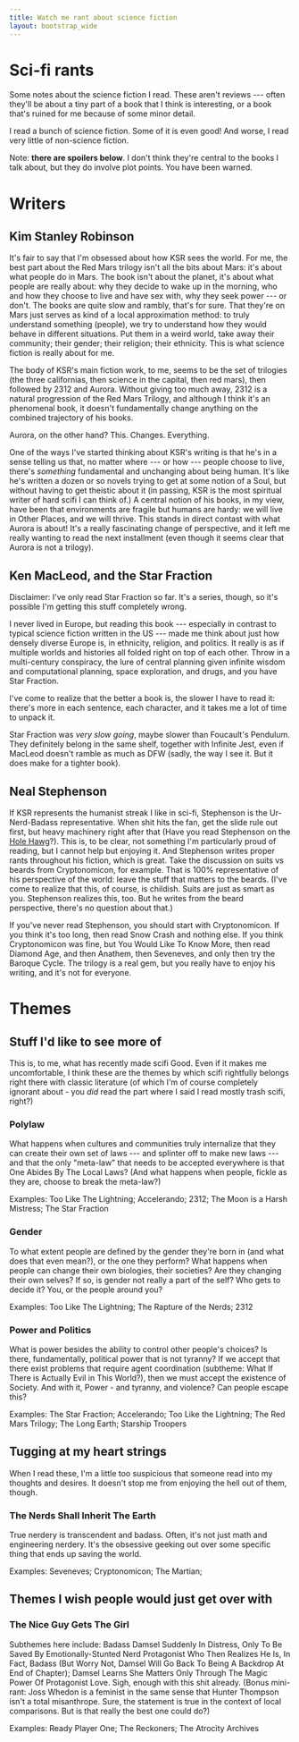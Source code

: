```yaml
---
title: Watch me rant about science fiction
layout: bootstrap_wide
---
```


# Sci-fi rants

Some notes about the science fiction I read. These aren't
reviews --- often they'll be about a tiny part of a book that
I think is interesting, or a book that's ruined for me because of some
minor detail.

I read a bunch of science fiction. Some of it is even good! And worse,
I read very little of non-science fiction.

Note: **there are spoilers below**. I don't think they're central to
the books I talk about, but they do involve plot points. You have been
warned.



# Writers

## Kim Stanley Robinson

It's fair to say that I'm obsessed about how KSR sees the world. For
me, the best part about the Red Mars trilogy isn't all the bits about
Mars: it's about what people do in Mars. The book isn't about the
planet, it's about what people are really about: why they decide to
wake up in the morning, who and how they choose to live and have sex
with, why they seek power --- or don't. The books are quite slow and
rambly, that's for sure. That they're on Mars just serves as kind of a
local approximation method: to truly understand something (people), we
try to understand how they would behave in different situations. Put
them in a weird world, take away their community; their gender; their
religion; their ethnicity. This is what science fiction is really
about for me.

The body of KSR's main fiction work, to me, seems to be the set of
trilogies (the three californias, then science in the capital, then
red mars), then followed by 2312 and Aurora. Without giving too much
away, 2312 is a natural progression of the Red Mars Trilogy, and
although I think it's an phenomenal book, it doesn't fundamentally
change anything on the combined trajectory of his books.

Aurora, on the other hand? This. Changes. Everything.

One of the ways I've started thinking about KSR's writing is that he's
in a sense telling us that, no matter where --- or how --- people
choose to live, there's *something* fundamental and unchanging about
being human. It's like he's written a dozen or so novels trying to get
at some notion of a Soul, but without having to get theistic about it
(in passing, KSR is the most spiritual writer of hard scifi I can
think of.) A central notion of his books, in my view, have been that
environments are fragile but humans are hardy: we will live in
Other Places, and we will thrive. This stands in direct contast with
what Aurora is about!  It's a really fascinating change of
perspective, and it left me really wanting to read the next
installment (even though it seems clear that Aurora is not a trilogy).

## Ken MacLeod, and the Star Fraction

Disclaimer: I've only read Star Fraction so far. It's a series,
though, so it's possible I'm getting this stuff completely wrong.

I never lived in Europe, but reading this book --- especially in
contrast to typical science fiction written in the US --- made me
think about just how densely diverse Europe is, in ethnicity,
religion, and politics. It really is as if multiple worlds and
histories all folded right on top of each other. Throw in a
multi-century conspiracy, the lure of central planning given infinite
wisdom and computational planning, space exploration, and drugs, and
you have Star Fraction.

I've come to realize that the better a book is, the slower I have to
read it: there's more in each sentence, each character, and it takes
me a lot of time to unpack it.

Star Fraction was *very slow going*, maybe slower than Foucault's
Pendulum. They definitely belong in the same shelf, together with
Infinite Jest, even if MacLeod doesn't ramble as much as DFW (sadly,
the way I see it. But it does make for a tighter book).

## Neal Stephenson

If KSR represents the humanist streak I like in sci-fi, Stephenson is
the Ur-Nerd-Badass representative. When shit hits the fan, get the
slide rule out first, but heavy machinery right after that (Have you
read Stephenson on the [Hole Hawg](http://www.team.net/mjb/hawg.html)?). This is, to be
clear, not something I'm particularly proud of reading, but I cannot
help but enjoying it. And Stephenson writes proper rants throughout
his fiction, which is great. Take the discussion on suits vs beards from
Cryptonomicon, for example. That is 100% representative of his
perspective of the world: leave the stuff that matters to the
beards. (I've come to realize that this, of course, is childish. Suits
are just as smart as you. Stephenson realizes this, too. But he writes
from the beard perspective, there's no question about that.)

If you've never read Stephenson, you should start with
Cryptonomicon. If you think it's too long, then read Snow Crash and
nothing else. If you think Cryptonomicon was fine, but You Would Like
To Know More, then read Diamond Age, and then Anathem, then Seveneves,
and only then try the Baroque Cycle. The trilogy is a real gem, but
you really have to enjoy his writing, and it's not for everyone.

# Themes

## Stuff I'd like to see more of

This is, to me, what has recently made scifi Good. Even if it makes me
uncomfortable, I think these are the themes by which scifi 
rightfully belongs right there with classic literature (of which I'm
of course completely ignorant about - you *did* read the part where I
said I read mostly trash scifi, right?)

### Polylaw

What happens when cultures and communities truly internalize
that they can create their own set of laws --- and splinter off to make
new laws --- and that the only "meta-law" that needs to be accepted
everywhere is that One Abides By The Local Laws? (And what happens when
people, fickle as they are, choose to break the meta-law?)

Examples: Too Like The Lightning; Accelerando; 2312; The Moon is a Harsh
Mistress; The Star Fraction

### Gender

To what extent people are defined by the gender they're born in (and
what does that even mean?), or the one they perform? What happens when
people can change their own biologies, their societies? Are they
changing their own selves? If so, is gender not really a part of the
self? Who gets to decide it? You, or the people around you?

Examples: Too Like The Lightning; The Rapture of the Nerds; 2312

### Power and Politics

What is power besides the ability to control other people's choices?
Is there, fundamentally, political power that is not tyranny? If we
accept that there exist problems that require agent coordination
(subtheme: What If There is Actually Evil in This World?), then
we must accept the existence of Society. And with it, Power - and
tyranny, and violence? Can people escape this?

Examples: The Star Fraction; Accelerando; Too Like the Lightning; The Red Mars
Trilogy; The Long Earth; Starship Troopers

## Tugging at my heart strings

When I read these, I'm a little too suspicious that someone read
into my thoughts and desires. It doesn't stop me from enjoying the
hell out of them, though.

### The Nerds Shall Inherit The Earth

True nerdery is transcendent and badass. Often, it's not just math and
engineering nerdery. It's the obsessive geeking out over some specific
thing that ends up saving the world.

Examples: Seveneves; Cryptonomicon; The Martian; 

## Themes I wish people would just get over with

### The Nice Guy Gets The Girl

Subthemes here include: Badass Damsel Suddenly In Distress, Only To Be
Saved By Emotionally-Stunted Nerd Protagonist Who Then Realizes He Is,
In Fact, Badass (But Worry Not, Damsel Will Go Back To Being A
Backdrop At End of Chapter); Damsel Learns She Matters Only Through
The Magic Power Of Protagonist Love. Sigh, enough with this shit
already. (Bonus mini-rant: Joss Whedon is a feminist in the same sense
that Hunter Thompson isn't a total misanthrope. Sure, the statement is
true in the context of local comparisons. But is that really the best
one could do?)

Examples: Ready Player One; The Reckoners; The Atrocity Archives
